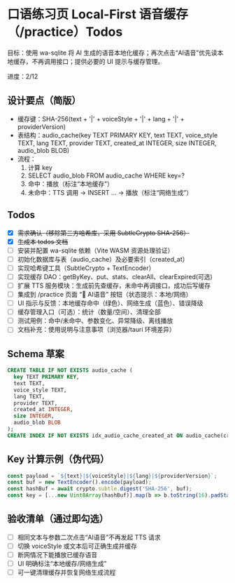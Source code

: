# 口语练习页 Local-First 语音缓存（/practice）Todos

目标：使用 wa-sqlite 将 AI 生成的语音本地化缓存；再次点击“AI语音”优先读本地缓存，不再调用接口；提供必要的 UI 提示与缓存管理。

进度：2/12

## 设计要点（简版）
- 缓存键：SHA-256(text + '|' + voiceStyle + '|' + lang + '|' + providerVersion)
- 表结构：audio_cache(key TEXT PRIMARY KEY, text TEXT, voice_style TEXT, lang TEXT, provider TEXT, created_at INTEGER, size INTEGER, audio_blob BLOB)
- 流程：
  1) 计算 key
  2) SELECT audio_blob FROM audio_cache WHERE key=?
  3) 命中：播放（标注“本地缓存”）
  4) 未命中：TTS 调用 → INSERT … → 播放（标注“网络生成”）

## Todos
- [x] ~~需求确认（移除第三方哈希库，采用 SubtleCrypto SHA-256）~~
- [x] ~~生成本 todos 文档~~
- [ ] 安装并配置 wa-sqlite 依赖（Vite WASM 资源处理验证）
- [ ] 初始化数据库与表（audio_cache）及必要索引（created_at）
- [ ] 实现哈希键工具（SubtleCrypto + TextEncoder）
- [ ] 实现缓存 DAO：getByKey、put、stats、clearAll、clearExpired(可选)
- [ ] 扩展 TTS 服务模块：生成前先查缓存，未命中再调接口，成功后写缓存
- [ ] 集成到 /practice 页面 “🤖 AI语音” 按钮（状态提示：本地/网络）
- [ ] UI 指示与反馈：本地缓存命中（绿色）、网络生成（蓝色）、错误降级
- [ ] 缓存管理入口（可选）：统计（数量/空间）、清理全部
- [ ] 测试用例：命中/未命中、参数变化、异常降级、离线播放
- [ ] 文档补充：使用说明与注意事项（浏览器/tauri 环境差异）

## Schema 草案
```sql
CREATE TABLE IF NOT EXISTS audio_cache (
  key TEXT PRIMARY KEY,
  text TEXT,
  voice_style TEXT,
  lang TEXT,
  provider TEXT,
  created_at INTEGER,
  size INTEGER,
  audio_blob BLOB
);
CREATE INDEX IF NOT EXISTS idx_audio_cache_created_at ON audio_cache(created_at);
```

## Key 计算示例（伪代码）
```ts
const payload = `${text}|${voiceStyle}|${lang}|${providerVersion}`;
const buf = new TextEncoder().encode(payload);
const hashBuf = await crypto.subtle.digest('SHA-256', buf);
const key = [...new Uint8Array(hashBuf)].map(b => b.toString(16).padStart(2, '0')).join('');
```

## 验收清单（通过即勾选）
- [ ] 相同文本与参数二次点击“AI语音”不再发起 TTS 请求
- [ ] 切换 voiceStyle 或文本后可正确生成并缓存
- [ ] 断网情况下能播放已缓存语音
- [ ] UI 明确标注“本地缓存/网络生成”
- [ ] 可一键清理缓存并恢复网络生成流程